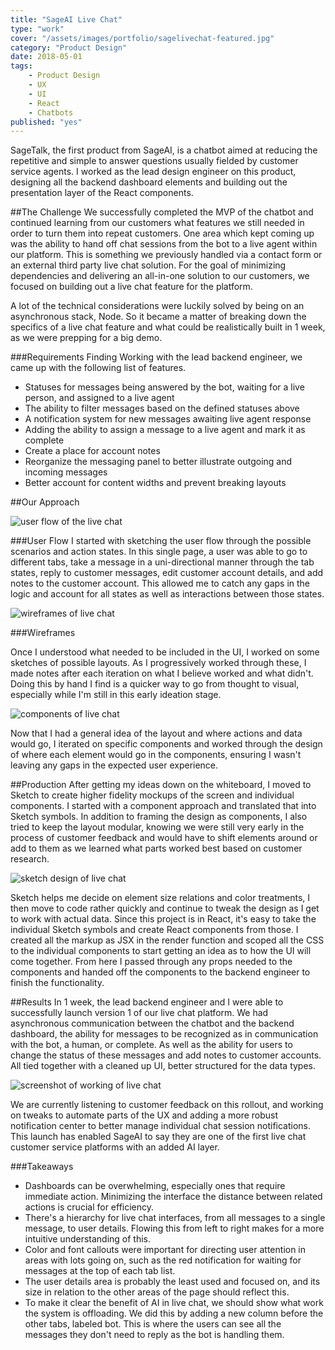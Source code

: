 ```yaml
---
title: "SageAI Live Chat"
type: "work"
cover: "/assets/images/portfolio/sagelivechat-featured.jpg"
category: "Product Design"
date: 2018-05-01
tags:
    - Product Design
    - UX
    - UI 
    - React
    - Chatbots
published: "yes"
---
```

SageTalk, the first product from SageAI, is a chatbot aimed at reducing the repetitive and simple to answer questions usually fielded by customer service agents. I worked as the lead design engineer on this product, designing all the backend dashboard elements and building out the presentation layer of the React components.

##The Challenge
We successfully completed the MVP of the chatbot and continued learning from our customers what features we still needed in order to turn them into repeat customers. One area which kept coming up was the ability to hand off chat sessions from the bot to a live agent within our platform. This is something we previously handled via a contact form or an external third party live chat solution. For the goal of minimizing dependencies and delivering an all-in-one solution to our customers, we focused on building out a live chat feature for the platform.

A lot of the technical considerations were luckily solved by being on an asynchronous stack, Node. So it became a matter of breaking down the specifics of a live chat feature and what could be realistically built in 1 week, as we were prepping for a big demo.

###Requirements Finding
Working with the lead backend engineer, we came up with the following list of features.
- Statuses for messages being answered by the bot, waiting for a live person, and assigned to a live agent
- The ability to filter messages based on the defined statuses above
- A notification system for new messages awaiting live agent response
- Adding the ability to assign a message to a live agent and mark it as complete
- Create a place for account notes
- Reorganize the messaging panel to better illustrate outgoing and incoming messages
- Better account for content widths and prevent breaking layouts

##Our Approach

![user flow of the live chat](/assets/images/portfolio/sagelivechat-userflow.jpg)

###User Flow
I started with sketching the user flow through the possible scenarios and action states. In this single page, a user was able to go to different tabs, take a message in a uni-directional manner through the tab states, reply to customer messages, edit customer account details, and add notes to the customer account. This allowed me to catch any gaps in the logic and account for all states as well as interactions between those states.

![wireframes of live chat](/assets/images/portfolio/sagelivechat-wireframe.jpg)

###Wireframes

Once I understood what needed to be included in the UI, I worked on some sketches of possible layouts. As I progressively worked through these, I made notes after each iteration on what I believe worked and what didn't. Doing this by hand I find is a quicker way to go from thought to visual, especially while I'm still in this early ideation stage.

![components of live chat](/assets/images/portfolio/sagelivechat-components.jpg)


Now that I had a general idea of the layout and where actions and data would go, I iterated on specific components and worked through the design of where each element would go in the components, ensuring I wasn't leaving any gaps in the expected user experience.

##Production
After getting my ideas down on the whiteboard, I moved to Sketch to create higher fidelity mockups of the screen and individual components. I started with a component approach and translated that into Sketch symbols. In addition to framing the design as components, I also tried to keep the layout modular, knowing we were still very early in the process of customer feedback and would have to shift elements around or add to them as we learned what parts worked best based on customer research.

![sketch design of live chat](/assets/images/portfolio/sagelivechat-sketch.jpg)

Sketch helps me decide on element size relations and color treatments, I then move to code rather quickly and continue to tweak the design as I get to work with actual data. Since this project is in React, it's easy to take the individual Sketch symbols and create React components from those. I created all the markup as JSX in the render function and scoped all the CSS to the individual components to start getting an idea as to how the UI will come together. From here I passed through any props needed to the components and handed off the components to the backend engineer to finish the functionality.

##Results
In 1 week, the lead backend engineer and I were able to successfully launch version 1 of our live chat platform. We had asynchronous communication between the chatbot and the backend dashboard, the ability for messages to be recognized as in communication with the bot, a human, or complete. As well as the ability for users to change the status of these messages and add notes to customer accounts. All tied together with a cleaned up UI, better structured for the data types.

![screenshot of working of live chat](/assets/images/portfolio/sagelivechat-browser.jpg)

We are currently listening to customer feedback on this rollout, and working on tweaks to automate parts of the UX and adding a more robust notification center to better manage individual chat session notifications. This launch has enabled SageAI to say they are one of the first live chat customer service platforms with an added AI layer. 

###Takeaways
- Dashboards can be overwhelming, especially ones that require immediate action. Minimizing the interface the distance between related actions is crucial for efficiency.
- There's a hierarchy for live chat interfaces, from all messages to a single message, to user details. Flowing this from left to right makes for a more intuitive understanding of this.
- Color and font callouts were important for directing user attention in areas with lots going on, such as the red notification for waiting for messages at the top of each tab list.
- The user details area is probably the least used and focused on, and its size in relation to the other areas of the page should reflect this.
- To make it clear the benefit of AI in live chat, we should show what work the system is offloading. We did this by adding a new column before the other tabs, labeled bot. This is where the users can see all the messages they don't need to reply as the bot is handling them.
